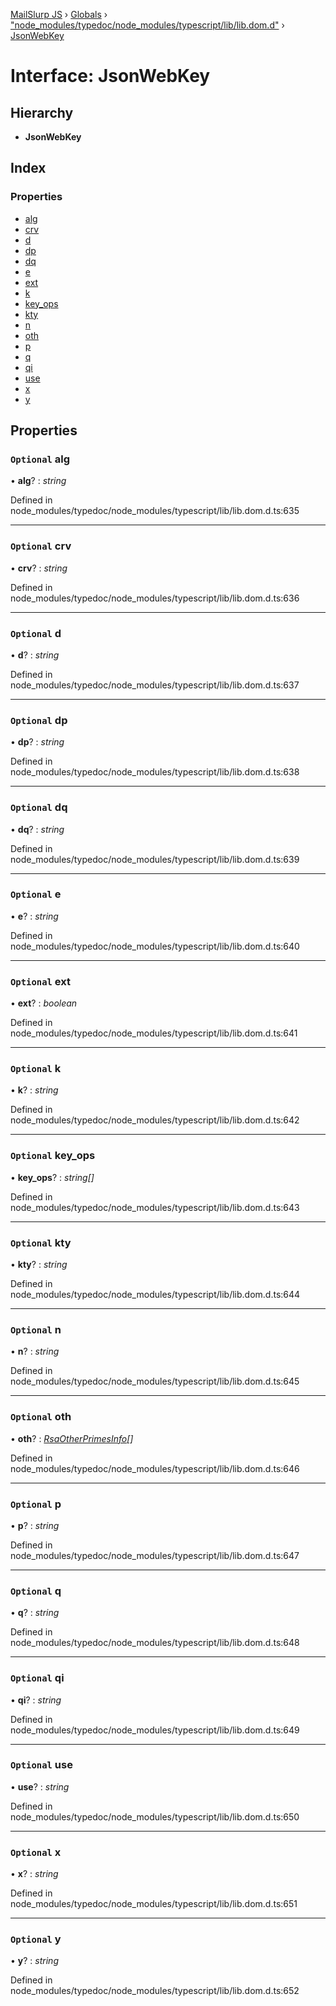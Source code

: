 [MailSlurp JS](../README.md) › [Globals](../globals.md) › ["node_modules/typedoc/node_modules/typescript/lib/lib.dom.d"](../modules/_node_modules_typedoc_node_modules_typescript_lib_lib_dom_d_.md) › [JsonWebKey](_node_modules_typedoc_node_modules_typescript_lib_lib_dom_d_.jsonwebkey.md)

# Interface: JsonWebKey

## Hierarchy

* **JsonWebKey**

## Index

### Properties

* [alg](_node_modules_typedoc_node_modules_typescript_lib_lib_dom_d_.jsonwebkey.md#optional-alg)
* [crv](_node_modules_typedoc_node_modules_typescript_lib_lib_dom_d_.jsonwebkey.md#optional-crv)
* [d](_node_modules_typedoc_node_modules_typescript_lib_lib_dom_d_.jsonwebkey.md#optional-d)
* [dp](_node_modules_typedoc_node_modules_typescript_lib_lib_dom_d_.jsonwebkey.md#optional-dp)
* [dq](_node_modules_typedoc_node_modules_typescript_lib_lib_dom_d_.jsonwebkey.md#optional-dq)
* [e](_node_modules_typedoc_node_modules_typescript_lib_lib_dom_d_.jsonwebkey.md#optional-e)
* [ext](_node_modules_typedoc_node_modules_typescript_lib_lib_dom_d_.jsonwebkey.md#optional-ext)
* [k](_node_modules_typedoc_node_modules_typescript_lib_lib_dom_d_.jsonwebkey.md#optional-k)
* [key_ops](_node_modules_typedoc_node_modules_typescript_lib_lib_dom_d_.jsonwebkey.md#optional-key_ops)
* [kty](_node_modules_typedoc_node_modules_typescript_lib_lib_dom_d_.jsonwebkey.md#optional-kty)
* [n](_node_modules_typedoc_node_modules_typescript_lib_lib_dom_d_.jsonwebkey.md#optional-n)
* [oth](_node_modules_typedoc_node_modules_typescript_lib_lib_dom_d_.jsonwebkey.md#optional-oth)
* [p](_node_modules_typedoc_node_modules_typescript_lib_lib_dom_d_.jsonwebkey.md#optional-p)
* [q](_node_modules_typedoc_node_modules_typescript_lib_lib_dom_d_.jsonwebkey.md#optional-q)
* [qi](_node_modules_typedoc_node_modules_typescript_lib_lib_dom_d_.jsonwebkey.md#optional-qi)
* [use](_node_modules_typedoc_node_modules_typescript_lib_lib_dom_d_.jsonwebkey.md#optional-use)
* [x](_node_modules_typedoc_node_modules_typescript_lib_lib_dom_d_.jsonwebkey.md#optional-x)
* [y](_node_modules_typedoc_node_modules_typescript_lib_lib_dom_d_.jsonwebkey.md#optional-y)

## Properties

### `Optional` alg

• **alg**? : *string*

Defined in node_modules/typedoc/node_modules/typescript/lib/lib.dom.d.ts:635

___

### `Optional` crv

• **crv**? : *string*

Defined in node_modules/typedoc/node_modules/typescript/lib/lib.dom.d.ts:636

___

### `Optional` d

• **d**? : *string*

Defined in node_modules/typedoc/node_modules/typescript/lib/lib.dom.d.ts:637

___

### `Optional` dp

• **dp**? : *string*

Defined in node_modules/typedoc/node_modules/typescript/lib/lib.dom.d.ts:638

___

### `Optional` dq

• **dq**? : *string*

Defined in node_modules/typedoc/node_modules/typescript/lib/lib.dom.d.ts:639

___

### `Optional` e

• **e**? : *string*

Defined in node_modules/typedoc/node_modules/typescript/lib/lib.dom.d.ts:640

___

### `Optional` ext

• **ext**? : *boolean*

Defined in node_modules/typedoc/node_modules/typescript/lib/lib.dom.d.ts:641

___

### `Optional` k

• **k**? : *string*

Defined in node_modules/typedoc/node_modules/typescript/lib/lib.dom.d.ts:642

___

### `Optional` key_ops

• **key_ops**? : *string[]*

Defined in node_modules/typedoc/node_modules/typescript/lib/lib.dom.d.ts:643

___

### `Optional` kty

• **kty**? : *string*

Defined in node_modules/typedoc/node_modules/typescript/lib/lib.dom.d.ts:644

___

### `Optional` n

• **n**? : *string*

Defined in node_modules/typedoc/node_modules/typescript/lib/lib.dom.d.ts:645

___

### `Optional` oth

• **oth**? : *[RsaOtherPrimesInfo](_node_modules_typedoc_node_modules_typescript_lib_lib_dom_d_.rsaotherprimesinfo.md)[]*

Defined in node_modules/typedoc/node_modules/typescript/lib/lib.dom.d.ts:646

___

### `Optional` p

• **p**? : *string*

Defined in node_modules/typedoc/node_modules/typescript/lib/lib.dom.d.ts:647

___

### `Optional` q

• **q**? : *string*

Defined in node_modules/typedoc/node_modules/typescript/lib/lib.dom.d.ts:648

___

### `Optional` qi

• **qi**? : *string*

Defined in node_modules/typedoc/node_modules/typescript/lib/lib.dom.d.ts:649

___

### `Optional` use

• **use**? : *string*

Defined in node_modules/typedoc/node_modules/typescript/lib/lib.dom.d.ts:650

___

### `Optional` x

• **x**? : *string*

Defined in node_modules/typedoc/node_modules/typescript/lib/lib.dom.d.ts:651

___

### `Optional` y

• **y**? : *string*

Defined in node_modules/typedoc/node_modules/typescript/lib/lib.dom.d.ts:652
